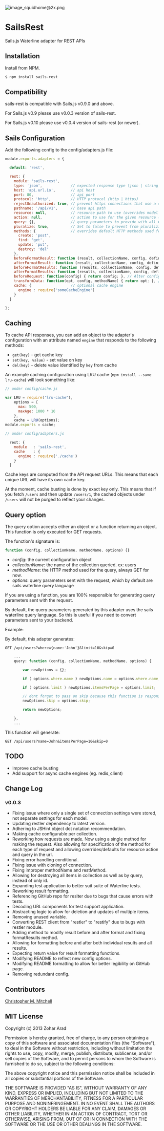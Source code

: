 ![image_squidhome@2x.png](http://i.imgur.com/RIvu9.png)

# SailsRest

Sails.js Waterline adapter for REST APIs

## Installation

Install from NPM.

```bash
$ npm install sails-rest
```

## Compatibility

sails-rest is compatible with Sails.js v0.9.0 and above.

For Sails.js v0.9 please use v0.0.3 version of sails-rest.

For Sails.js v0.10 please use v0.0.4 version of sails-rest (or newer).

## Sails Configuration

Add the following config to the config/adapters.js file:

```javascript
module.exports.adapters = {

  default: 'rest',

  rest: {
    module: 'sails-rest',
    type: 'json',             // expected response type (json | string | http)
    host: 'api.url.io',       // api host
    port: 80,                 // api port
    protocol: 'http',         // HTTP protocol (http | https)
    rejectUnauthorized: true, // prevent https connections that use a self-signed certificate
    pathname: '/api/v1',      // base api path
    resource: null,           // resource path to use (overrides model name)
    action: null,             // action to use for the given resource ([resource]/run)
    query: {},                // query parameters to provide with all GET requests, accepts an object or a function (view below).
    pluralize: true,          // Set to false to prevent from pluralizing the model name
    methods: {                // overrides default HTTP methods used for each CRUD action
      create: 'post',
      find: 'get',
      update: 'put',
      destroy: 'del'
    },
    beforeFormatResult: function (result, collectionName, config, definition) { return result; },    // alter result prior to formatting
    afterFormatResult: function (result, collectionName, config, definition) { return result; },     // alter result after formatting
    beforeFormatResults: function (results, collectionName, config, definition) { return results; }, // alter results prior to formatting
    afterFormatResults: function (results, collectionName, config, definition) { return results; },  // alter results after formatting
    beforeRequest: function(config) { return config; }, // Alter config prior to request gets run
    transformData: function(opt, config, methodName) { return opt; }, // Alter outgoing data prior to request being run
    cache: {                  // optional cache engine
      engine : require('someCacheEngine')
    }
  }

};
```

## Caching

To cache API responses, you can add an object to the adapter's configuration with an attribute named `engine` that responds
to the following methods:

* `get(key)` - get cache key
* `set(key, value)` - set value on key
* `del(key)` - delete value identified by `key` from cache

An example caching configuration using LRU cache (`npm install --save lru-cache`) will look something like:

```javascript
// under config/cache.js

var LRU = require("lru-cache"),
    options = {
      max: 500,
      maxAge: 1000 * 10
    },
    cache = LRU(options);
module.exports = cache;

// under config/adapters.js

  rest: {
    module   : 'sails-rest',
    cache    : {
      engine : require('./cache')
    }
  }
```

Cache keys are computed from the API request URLs. This means that each unique URL will have its own cache key.

At the moment, cache busting is done by exact key only. This means that if you fetch `/users` and then update
`/users/1`, the cached objects under `/users` will not be purged to reflect your changes.

## Query option

The query option accepts either an object or a function returning an object. This function is only executed for GET requests.

The function's signature is:

```javascript
function (config, collectionName, methodName, options) {}
```

* _config_: the current configuration object
* _collectionName_: the name of the collection queried. ex: users
* _methodName_: the HTTP method used for the query, always GET for now.
* _options_: query parameters sent with the request, which by default are sails waterline query language

If you are using a function, you are 100% responsible for generating query parameters sent with the request.

By default, the query parameters generated by this adapter uses the sails waterline query language. So this is useful
if you need to convert parameters sent to your backend.

Example:

By default, this adapter generates:

```
GET /api/users?where={name:'John'}&limit=10&skip=0
```

```javascript
    ...
    query: function (config, collectionName, methodName, options) {

        var newOptions = {};

        if ( options.where.name ) newOptions.name = options.where.name;

        if ( options.limit ) newOptions.itemsPerPage = options.limit;

        // dont forget to pass on skip because this function is responsible for generating all the parameters
        newOptions.skip = options.skip;

        return newOptions;

    },
    ...
```

This function will generate:

```
GET /api/users?name=John&itemsPerPage=10&skip=0
```

## TODO

* Improve cache busting
* Add support for async cache engines (eg. redis_client)

## Change Log

### v0.0.3

* Fixing issue where only a single set of connection settings were stored, not separate settings for each model.
* Updating restler dependency to latest version.
* Adhering to JSHint object dot notation recommendation.
* Making cache configurable per collection.
* Reworking how requests are made. Now using a single method for making the request. Also allowing for specification of the method for each type of request and allowing overrides/defaults for resource action and query in the url.
* Fixing error handling conditional.
* Fixing issue with cloning of connection.
* Fixing improper methodName and restMethod.
* Allowing for destroying all items in collection as well as by query, instead of only id.
* Expanding test application to better suit suite of Waterline tests.
* Reworking result formatting.
* Referencing GitHub repo for reslter due to bugs that cause errors with tests.
* Decoding URL components for test support application.
* Abstracting logic to allow for deletion and updates of multiple items.
* Removing unused variable.
* Converting REST client from "restler" to "restify" due to bugs with restler module.
* Adding method to modify result before and after format and fixing formatResults method.
* Allowing for formatting before and after both individual results and all results.
* Expecting return value for result formatting functions.
* Modifying README to reflect new config options.
* Modifying README formatting to allow for better legibility on GitHub page.
* Removing redundant config.

## Contributors

[Christopher M. Mitchell](https://github.com/divThis)

## MIT License

Copyright (c) 2013 Zohar Arad

Permission is hereby granted, free of charge, to any person obtaining
a copy of this software and associated documentation files (the
"Software"), to deal in the Software without restriction, including
without limitation the rights to use, copy, modify, merge, publish,
distribute, sublicense, and/or sell copies of the Software, and to
permit persons to whom the Software is furnished to do so, subject to
the following conditions:

The above copyright notice and this permission notice shall be
included in all copies or substantial portions of the Software.

THE SOFTWARE IS PROVIDED "AS IS", WITHOUT WARRANTY OF ANY KIND,
EXPRESS OR IMPLIED, INCLUDING BUT NOT LIMITED TO THE WARRANTIES OF
MERCHANTABILITY, FITNESS FOR A PARTICULAR PURPOSE AND
NONINFRINGEMENT. IN NO EVENT SHALL THE AUTHORS OR COPYRIGHT HOLDERS BE
LIABLE FOR ANY CLAIM, DAMAGES OR OTHER LIABILITY, WHETHER IN AN ACTION
OF CONTRACT, TORT OR OTHERWISE, ARISING FROM, OUT OF OR IN CONNECTION
WITH THE SOFTWARE OR THE USE OR OTHER DEALINGS IN THE SOFTWARE.
